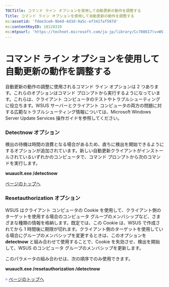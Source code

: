 ```yaml
---
TOCTitle: コマンド ライン オプションを使用して自動更新の動作を調整する
Title: コマンド ライン オプションを使用して自動更新の動作を調整する
ms:assetid: 'fdee3ce6-9b4d-4d3d-9a5c-ef341faf507d'
ms:contentKeyID: 18128319
ms:mtpsurl: 'https://technet.microsoft.com/ja-jp/library/Cc708617(v=WS.10)'
---
```


コマンド ライン オプションを使用して自動更新の動作を調整する
============================================================

自動更新の動作の調整に使用されるコマンド ライン オプションは 2 つあります。これらのオプションはコマンド プロンプトから実行するようになっています。これらは、クライアント コンピュータのテストやトラブルシューティングに役立ちます。WSUS サーバーとクライアント コンピュータの両方の問題に対する広範なトラブルシューティング情報については、Microsoft Windows Server Update Services 操作ガイドを参照してください。

### Detectnow オプション

検出の待機は時間の浪費となる場合があるため、直ちに検出を開始できるようにするオプションが追加されています。新しい自動更新クライアントがインストールされているいずれかのコンピュータで、コマンド プロンプトから次のコマンドを実行します。

**wuauclt.exe /detectnow**

[](#ctl00_rs1_eb1_panel1)[ページのトップへ](#ctl00_rs1_eb1_panel1)

### Resetauthorization オプション

WSUS はクライアント コンピュータの Cookie を使用して、クライアント側のターゲットを使用する場合のコンピュータ グループのメンバシップなど、さまざまな種類の情報を格納します。既定では、この Cookie は、WSUS で作成されてから 1 時間後に期限が切れます。クライアント側のターゲットを使用している場合にグループのメンバシップを変更するときは、このオプションを **detectnow** と組み合わせて使用することで、Cookie を失効させ、検出を開始して、WSUS のコンピュータ グループのメンバシップを更新します。

このパラメータの組み合わせは、次の順序でのみ使用できます。

**wuauclt.exe /resetauthorization /detectnow**

![](images/Cc708617.arrow_px_up(ja-jp,WS.10).gif) [ページのトップへ](#ctl00_rs1_eb1_panel1)

